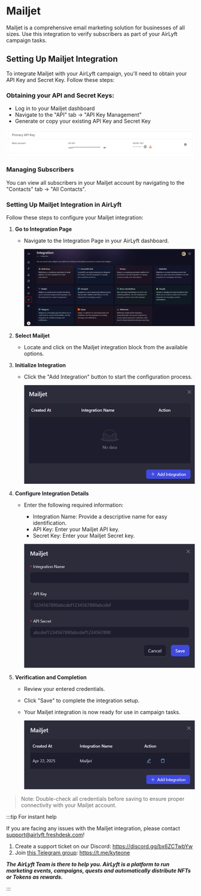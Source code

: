 # Mailjet

Mailjet is a comprehensive email marketing solution for businesses of all sizes. Use this integration to verify subscribers as part of your AirLyft campaign tasks.

## Setting Up Mailjet Integration

To integrate Mailjet with your AirLyft campaign, you'll need to obtain your API Key and Secret Key. Follow these steps:

### Obtaining your API and Secret Keys:

- Log in to your Mailjet dashboard
- Navigate to the "API" tab → "API Key Management"
- Generate or copy your existing API Key and Secret Key

![Mailjet API Keys](../images/EmailMailJetAPI.png)

### Managing Subscribers

You can view all subscribers in your Mailjet account by navigating to the "Contacts" tab → "All Contacts".

### Setting Up Mailjet Integration in AirLyft

Follow these steps to configure your Mailjet integration:

1. **Go to Integration Page**

   - Navigate to the Integration Page in your AirLyft dashboard.

     ![Integration Page](../images/integrationPage.png)

2. **Select Mailjet**

   - Locate and click on the Mailjet integration block from the available options.

3. **Initialize Integration**

   - Click the "Add Integration" button to start the configuration process.

     ![Mailjet Block](../images/mailjetAdd.png)

4. **Configure Integration Details**

   - Enter the following required information:

     - Integration Name: Provide a descriptive name for easy identification.
     - API Key: Enter your Mailjet API key.
     - Secret Key: Enter your Mailjet Secret key.

     ![Add Integration](../images/mailjetForm.png)

5. **Verification and Completion**

   - Review your entered credentials.
   - Click "Save" to complete the integration setup.
   - Your Mailjet integration is now ready for use in campaign tasks.

     ![Mailjet Integration](../images/mailjetCreated.png)

> Note: Double-check all credentials before saving to ensure proper connectivity with your Mailjet account.

:::tip For instant help

If you are facing any issues with the Mailjet integration, please contact [support@airlyft.freshdesk.com](mailto:support@airlyft.freshdesk.com)!

1. Create a support ticket on our Discord: https://discord.gg/bx6ZCTwbYw
2. Join [this Telegram group](https://t.me/kyteone): https://t.me/kyteone

**_The AirLyft Team is there to help you. AirLyft is a platform to run marketing events, campaigns, quests and automatically distribute NFTs or Tokens as rewards._**

:::
